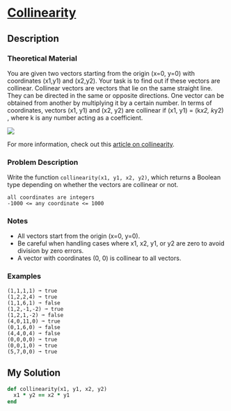 # [Collinearity](https://www.codewars.com/kata/65ba420888906c1f86e1e680)

## Description
### Theoretical Material
You are given two vectors starting from the origin (x=0, y=0) with coordinates (x1,y1) and (x2,y2). Your task is to find
out if these vectors are collinear. Collinear vectors are vectors that lie on the same straight line. They can be 
directed in the same or opposite directions. One vector can be obtained from another by multiplying it by a certain 
number. In terms of coordinates, vectors (x1, y1) and (x2, y2) are collinear if (x1, y1) = (k*x2, k*y2) , where k is any
number acting as a coefficient.

![](https://d138zd1ktt9iqe.cloudfront.net/media/seo_landing_files/collinear-vectors-1627481628.png)

For more information, check out this [article on collinearity](https://www.cuemath.com/geometry/collinear-vectors/).

### Problem Description

Write the function `collinearity(x1, y1, x2, y2)`, which returns a Boolean type depending on whether the vectors are 
collinear or not.

```
all coordinates are integers
-1000 <= any coordinate <= 1000
```

### Notes
* All vectors start from the origin (x=0, y=0).
* Be careful when handling cases where x1, x2, y1, or y2 are zero to avoid division by zero errors.
* A vector with coordinates (0, 0) is collinear to all vectors.

### Examples
```
(1,1,1,1) ➞ true
(1,2,2,4) ➞ true
(1,1,6,1) ➞ false
(1,2,-1,-2) ➞ true
(1,2,1,-2) ➞ false
(4,0,11,0) ➞ true
(0,1,6,0) ➞ false
(4,4,0,4) ➞ false
(0,0,0,0) ➞ true
(0,0,1,0) ➞ true
(5,7,0,0) ➞ true
```

## My Solution
```ruby
def collinearity(x1, y1, x2, y2)
  x1 * y2 == x2 * y1
end
```
